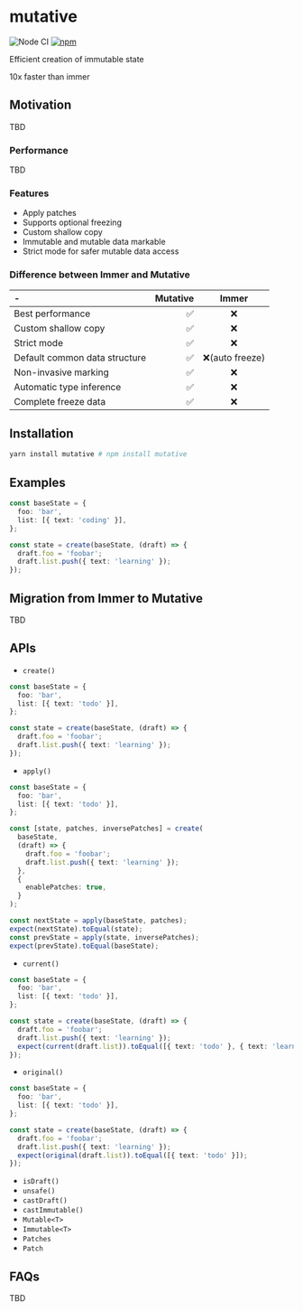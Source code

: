 # mutative

![Node CI](https://github.com/unadlib/mutative/workflows/Node%20CI/badge.svg)
[![npm](https://img.shields.io/npm/v/mutative.svg)](https://www.npmjs.com/package/mutative)

Efficient creation of immutable state

10x faster than immer

## Motivation

TBD

### Performance

TBD

### Features

- Apply patches
- Supports optional freezing
- Custom shallow copy
- Immutable and mutable data markable
- Strict mode for safer mutable data access

### Difference between Immer and Mutative

| -                             | Mutative |      Immer      |
| :---------------------------- | -------: | :-------------: |
| Best performance              |       ✅ |       ❌        |
| Custom shallow copy           |       ✅ |       ❌        |
| Strict mode                   |       ✅ |       ❌        |
| Default common data structure |       ✅ | ❌(auto freeze) |
| Non-invasive marking          |       ✅ |       ❌        |
| Automatic type inference      |       ✅ |       ❌        |
| Complete freeze data          |       ✅ |       ❌        |

## Installation

```sh
yarn install mutative # npm install mutative
```

## Examples

```ts
const baseState = {
  foo: 'bar',
  list: [{ text: 'coding' }],
};

const state = create(baseState, (draft) => {
  draft.foo = 'foobar';
  draft.list.push({ text: 'learning' });
});
```

## Migration from Immer to Mutative

TBD

## APIs

- `create()`

```ts
const baseState = {
  foo: 'bar',
  list: [{ text: 'todo' }],
};

const state = create(baseState, (draft) => {
  draft.foo = 'foobar';
  draft.list.push({ text: 'learning' });
});
```

- `apply()`

```ts
const baseState = {
  foo: 'bar',
  list: [{ text: 'todo' }],
};

const [state, patches, inversePatches] = create(
  baseState,
  (draft) => {
    draft.foo = 'foobar';
    draft.list.push({ text: 'learning' });
  },
  {
    enablePatches: true,
  }
);

const nextState = apply(baseState, patches);
expect(nextState).toEqual(state);
const prevState = apply(state, inversePatches);
expect(prevState).toEqual(baseState);
```

- `current()`

```ts
const baseState = {
  foo: 'bar',
  list: [{ text: 'todo' }],
};

const state = create(baseState, (draft) => {
  draft.foo = 'foobar';
  draft.list.push({ text: 'learning' });
  expect(current(draft.list)).toEqual([{ text: 'todo' }, { text: 'learning' }]);
});
```

- `original()`

```ts
const baseState = {
  foo: 'bar',
  list: [{ text: 'todo' }],
};

const state = create(baseState, (draft) => {
  draft.foo = 'foobar';
  draft.list.push({ text: 'learning' });
  expect(original(draft.list)).toEqual([{ text: 'todo' }]);
});
```

- `isDraft()`
- `unsafe()`
- `castDraft()`
- `castImmutable()`
- `Mutable<T>`
- `Immutable<T>`
- `Patches`
- `Patch`

## FAQs

TBD
